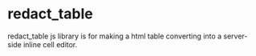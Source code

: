 # redact_table
redact_table js library is for making a html table converting into a server-side inline cell editor.
